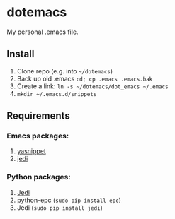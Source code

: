 # dotemacs

My personal .emacs file.

## Install

1. Clone repo (e.g. into `~/dotemacs`)
2. Back up old .emacs `cd; cp .emacs .emacs.bak`
3. Create a link: `ln -s ~/dotemacs/dot_emacs ~/.emacs`
4. `mkdir ~/.emacs.d/snippets`

## Requirements

### Emacs packages:

1. [yasnippet](https://github.com/capitaomorte/yasnippet)
2. [jedi](http://tkf.github.com/emacs-jedi)


### Python packages:

1. [Jedi](http://tkf.github.com/emacs-jedi)
  1. python-epc (`sudo pip install epc`)
  2. Jedi (`sudo pip install jedi`)
